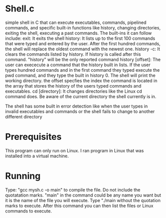 # Shell.c
simple shell in C that can execute executables, commands, pipelined commands, and specific built-in functions like history,
changing directories, exiting the shell, executing a past commands.
The built-ins it can follow include:
exit: It exits the shell
history: It lists up to the first 100 commands that were typed and entered by the user. After the first hundred commands, the shell will
replace the oldest command with the newest one.
history -c: It clears the commands listed by history. If history is called after this command. "history" will be the only reported command
history [offset]: The user can exececute a command that the history built in lists. If the user types hundred commands and in the first command
they typed execute the pwd command, and they type the built in history 0. The shell will print the working directory. the offset specfies
the index the command is located in the array that stores the history of the users typed commands and executables.
cd [directory]: It changes directories like the Linux cd command does. Be aware of the current directory the shell currently is in.

The shell has some built in error detection like when the user types in invalid executables and commands or the shell fails to change
to another different directory

# Prerequisites
This program can only run on Linux. I ran program in Linux that was installed into a virtual machine.

# Running
Type: "gcc mysh.c -o main" to compile the file. Do not include the quotatation marks. "main" in the command could be any name you want but it is the name of the file you will execute. Type "./main without the quotation marks to execute. After this command you can then list the files or Linux commands to execute. 

